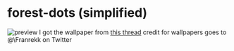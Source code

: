 # forest-dots (simplified)
![preview](https://github.com/sandwitchByte/forest-dots/tree/master/screenshots/screen1.png?raw=true)
I got the wallpaper from [this thread](https://www.reddit.com/r/PixelArt/comments/laqtqb/another_free_pixelart_wallpaper_pack_this_time/)
credit for wallpapers goes to \@\Franrekk on Twitter
